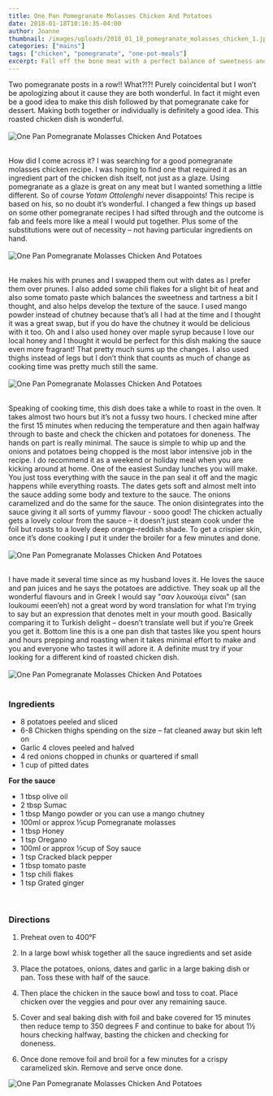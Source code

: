 ```yaml
---
title: One Pan Pomegranate Molasses Chicken And Potatoes
date: 2018-01-18T10:16:35-04:00
author: Joanne
thumbnail: /images/uploads/2018_01_18_pomegranate_molasses_chicken_1.jpg
categories: ["mains"]
tags: ["chicken", "pomegranate", "one-pot-meals"]
excerpt: Fall off the bone meat with a perfect balance of sweetness and tartness
---
```


Two pomegranate posts in a row!! What?!?! Purely coincidental but I won’t be apologizing about it cause they are both wonderful. In fact it might even be a good idea to make this dish followed by that pomegranate cake for dessert. Making both together or individually is definitely a good idea. This roasted chicken dish is wonderful.
<br>
<br>
![One Pan Pomegranate Molasses Chicken And Potatoes](/images/uploads/2018_01_18_pomegranate_molasses_chicken_7.jpg)
<br>
<br>

How did I come across it? I was searching for a good pomegranate molasses chicken recipe. I was hoping to find one that required it as an ingredient part of the chicken dish itself, not just as a glaze. Using pomegranate as a glaze is great on any meat but I wanted something a little different.  So of course *Yotam Ottolenghi* never disappoints! This recipe is based on his, so no doubt it’s wonderful.  I changed a few things up based on some other pomegranate recipes I had sifted through and the outcome is fab and feels more like a meal I would put together. Plus some of the substitutions were out of necessity – not having particular ingredients on hand.
<br>
<br>
![One Pan Pomegranate Molasses Chicken And Potatoes](/images/uploads/2018_01_18_pomegranate_molasses_chicken_3.jpg)
<br>
<br>

He makes his with prunes and I swapped them out with dates as I prefer them over prunes. I also added some chili flakes for a slight bit of heat and also some tomato paste which balances the sweetness and tartness a bit I thought, and also helps develop the texture of the sauce.  I used mango powder instead of chutney because that’s all I had at the time and I thought it was a great swap, but if you do have the chutney it would be delicious with it too. Oh and I also used honey over maple syrup because I love our local honey and I thought it would be perfect for this dish making the sauce even more fragrant! That pretty much sums up the changes. I also used thighs instead of legs but I don’t think that counts as much of change as cooking time was pretty much still the same.
<br>
<br>
![One Pan Pomegranate Molasses Chicken And Potatoes](/images/uploads/2018_01_18_pomegranate_molasses_chicken_4.jpg)
<br>
<br>

Speaking of cooking time, this dish does take a while to roast in the oven. It takes almost two hours but it’s not a fussy two hours.  I checked mine after the first 15 minutes when reducing the temperature and then again halfway through to baste and check the chicken and potatoes for doneness. The hands on part is really minimal. The sauce is simple to whip up and the onions and potatoes being chopped is the most labor intensive job in the recipe. I do recommend it as a weekend or holiday meal when you are  kicking around at home. One of the easiest Sunday lunches you will make. You just toss everything with the sauce in the pan seal it off and the magic happens while everything roasts.  The dates gets soft and almost melt into the sauce adding some body and texture to the sauce. The onions caramelized and do the same for the sauce.  The onion disintegrates into the sauce giving it all sorts of yummy flavour - sooo good! The chicken actually gets a lovely colour from the sauce – it doesn’t just steam cook under the foil but roasts to a lovely deep orange-reddish shade. To get a crispier skin, once it’s done cooking I put it under the broiler for a few minutes and done.
<br>
<br>
![One Pan Pomegranate Molasses Chicken And Potatoes](/images/uploads/2018_01_18_pomegranate_molasses_chicken_5.jpg)
<br>
<br>

I have made it several time since as my husband loves it. He loves the sauce and pan juices and he says the potatoes are addictive. They soak up all the wonderful flavours and in Greek I would say "σαν λουκούμι είναι" (san loukoumi eeen’eh) not a great word by word translation for what I’m trying to say but an expression that denotes melt in your mouth good.  Basically comparing it to Turkish delight – doesn’t translate well but if you’re Greek you get it. Bottom line this is a one pan dish that tastes like you spent hours and hours prepping and roasting when it takes minimal effort to make and you and everyone who tastes it will adore it. A definite must try if your looking for a different kind of roasted chicken dish.
<br>
<br>
![One Pan Pomegranate Molasses Chicken And Potatoes](/images/uploads/2018_01_18_pomegranate_molasses_chicken_6.jpg)
<br>
<br>

### Ingredients

* 8 potatoes peeled and sliced
* 6-8 Chicken thighs spending on the size – fat cleaned away but skin left on
* Garlic 4 cloves peeled and halved
* 4 red onions chopped in chunks or quartered if small
* 1 cup of pitted dates

**For the sauce**

* 1 tbsp olive oil
* 2 tbsp Sumac
* 1 tbsp Mango powder or you can use a mango chutney
* 100ml or approx &frac13;cup Pomegranate molasses
* 1 tbsp Honey
* 1 tsp Oregano
* 100ml or approx &frac13;cup of Soy sauce
* 1 tsp Cracked black pepper
* 1 tbsp tomato paste
* 1 tsp chili flakes
* 1 tsp Grated ginger
<br>

### Directions

1. Preheat oven to 400&deg;F

1. In a large bowl whisk together all the sauce ingredients and set aside

1. Place the potatoes, onions, dates and garlic in a large baking dish or pan. Toss these with half of the sauce.

1. Then place the chicken in the sauce bowl and toss to coat. Place chicken over the veggies and pour over any remaining sauce.

1. Cover and seal baking dish with foil and bake covered for 15 minutes then reduce temp to 350 degrees F and continue to bake for about 1&frac12; hours checking halfway, basting the chicken and checking for doneness.

1. Once done remove foil and broil for a few minutes for a crispy caramelized skin. Remove and serve once done.  

![One Pan Pomegranate Molasses Chicken And Potatoes](/images/uploads/2018_01_18_pomegranate_molasses_chicken_2.jpg)
